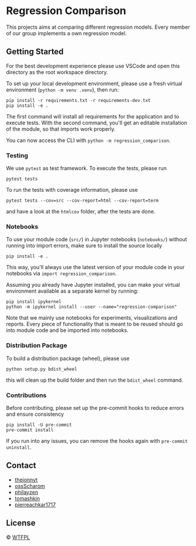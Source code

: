 # Regression Comparison

This projects aims at comparing different regression models. Every member of our
group implements a own regression model.

## Getting Started

For the best development experience please use VSCode and open this directory as the
root workspace directory.

To set up your local development environment, please use a fresh virtual environment (`python -m venv .venv`), then run:

    pip install -r requirements.txt -r requirements-dev.txt
    pip install -e .

The first command will install all requirements for the application and to execute tests. With the second command, you'll get an editable installation of the module, so that imports work properly.

You can now access the CLI with `python -m regression_comparison`.

### Testing

We use `pytest` as test framework. To execute the tests, please run

    pytest tests

To run the tests with coverage information, please use

    pytest tests --cov=src --cov-report=html --cov-report=term

and have a look at the `htmlcov` folder, after the tests are done.

### Notebooks

To use your module code (`src/`) in Jupyter notebooks (`notebooks/`) without running into import errors, make sure to install the source locally

    pip install -e .

This way, you'll always use the latest version of your module code in your notebooks via `import regression_comparison`.

Assuming you already have Jupyter installed, you can make your virtual environment available as a separate kernel by running:

    pip install ipykernel
    python -m ipykernel install --user --name="regression-comparison"

Note that we mainly use notebooks for experiments, visualizations and reports. Every piece of functionality that is meant to be reused should go into module code and be imported into notebooks.

### Distribution Package

To build a distribution package (wheel), please use

    python setup.py bdist_wheel

this will clean up the build folder and then run the `bdist_wheel` command.

### Contributions

Before contributing, please set up the pre-commit hooks to reduce errors and ensure consistency

    pip install -U pre-commit
    pre-commit install

If you run into any issues, you can remove the hooks again with `pre-commit uninstall`.

## Contact

- [thejonnyt](https://github.com/thejonnyt)
- [ossScharom](https://github.com/ossScharom)
- [philayzen](https://github.com/philayzen)
- [tomashkin](https://github.com/tomashkin)
- [pierreachkar1717](https://github.com/pierreachkar1717)

## License

© [WTFPL](./LICENCE)
